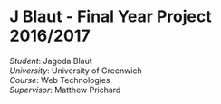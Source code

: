 # J Blaut - Final Year Project 2016/2017

*Student*: Jagoda Blaut</br>
*University*: University of Greenwich</br>
*Course*: Web Technologies</br>
*Supervisor*: Matthew Prichard